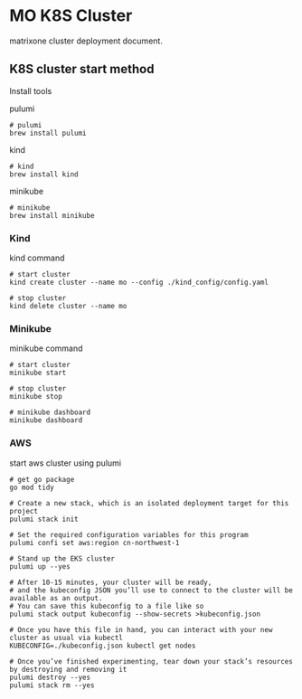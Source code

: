 # MO K8S Cluster

matrixone cluster deployment document.

## K8S cluster start method

Install tools

pulumi

```shell
# pulumi
brew install pulumi
```

kind

```shell
# kind
brew install kind
```

minikube

```shell
# minikube
brew install minikube
```

### Kind

kind command

```shell
# start cluster
kind create cluster --name mo --config ./kind_config/config.yaml

# stop cluster
kind delete cluster --name mo
```

### Minikube

minikube command

```shell
# start cluster
minikube start

# stop cluster
minikube stop

# minikube dashboard
minikube dashboard
```

### AWS

start aws cluster using pulumi

```shell
# get go package
go mod tidy

# Create a new stack, which is an isolated deployment target for this project
pulumi stack init

# Set the required configuration variables for this program
pulumi confi set aws:region cn-northwest-1

# Stand up the EKS cluster
pulumi up --yes

# After 10-15 minutes, your cluster will be ready, 
# and the kubeconfig JSON you’ll use to connect to the cluster will be available as an output. 
# You can save this kubeconfig to a file like so
pulumi stack output kubeconfig --show-secrets >kubeconfig.json

# Once you have this file in hand, you can interact with your new cluster as usual via kubectl
KUBECONFIG=./kubeconfig.json kubectl get nodes

# Once you’ve finished experimenting, tear down your stack’s resources by destroying and removing it
pulumi destroy --yes
pulumi stack rm --yes
```
